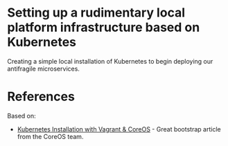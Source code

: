 # Setting up a rudimentary local platform infrastructure based on Kubernetes

Creating a simple local installation of Kubernetes to begin deploying our antifragile microservices.

# References

Based on:

* [Kubernetes Installation with Vagrant & CoreOS](https://coreos.com/kubernetes/docs/latest/kubernetes-on-vagrant.html) - Great bootstrap article from the CoreOS team.
